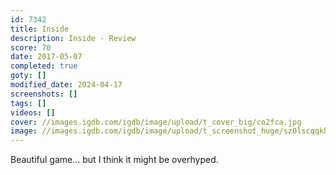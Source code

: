 ```yaml
---
id: 7342
title: Inside
description: Inside - Review
score: 70
date: 2017-05-07
completed: true
goty: []
modified_date: 2024-04-17
screenshots: []
tags: []
videos: []
cover: //images.igdb.com/igdb/image/upload/t_cover_big/co2fca.jpg
image: //images.igdb.com/igdb/image/upload/t_screenshot_huge/sz0lscqqkhsi7ceao6og.jpg
---
```

Beautiful game... but I think it might be overhyped.